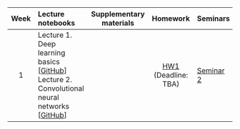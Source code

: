 
| Week | Lecture notebooks | Supplementary materials | Homework | Seminars |
|:------:|:----------|:----------:|:----------:|-------|
|1| Lecture 1. Deep learning basics [[GitHub](./lectures/lecture-1/lecture-1.ipynb)] <br> Lecture 2. Convolutional neural networks [[GitHub](./lectures/lecture-2/lecture-2.ipynb)]|  | [HW1]() <br> (Deadline: TBA) | [Seminar 2](./seminars/seminar-2/seminar-2.ipynb)|


